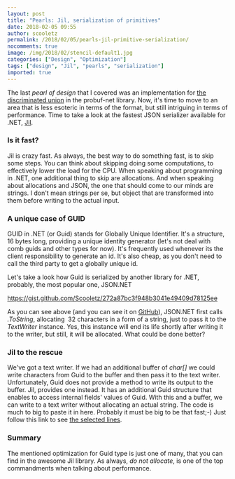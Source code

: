 ```yaml
---
layout: post
title: "Pearls: Jil, serialization of primitives"
date: 2018-02-05 09:55
author: scooletz
permalink: /2018/02/05/pearls-jil-primitive-serialization/
nocomments: true
image: /img/2018/02/stencil-default1.jpg
categories: ["Design", "Optimization"]
tags: ["design", "Jil", "pearls", "serialization"]
imported: true
---
```


The last *pearl* *of design* that I covered was an implementation for [the discriminated union](http://blog.scooletz.com/2018/01/25/pearls-the-protobufs-discriminated-union/) in the probuf-net library. Now, it's time to move to an area that is less esoteric in terms of the format, but still intriguing in terms of performance. Time to take a look at the fastest JSON serializer available for .NET, [Jil](https://github.com/kevin-montrose/Jil).

### Is it fast?

Jil is crazy fast. As always, the best way to do something fast, is to skip some steps. You can think about skipping doing some computations, to effectively lower the load for the CPU. When speaking about programming in .NET, one additional thing to skip are allocations. And when speaking about allocations and JSON, the one that should come to our minds are strings. I don't mean strings per se, but object that are transformed into them before writing to the actual input.

### A unique case of GUID

GUID in .NET (or Guid) stands for Globally Unique Identifier. It's a structure, 16 bytes long, providing a unique identity generator (let's not deal with comb guids and other types for now). It's frequently used whenever its the client responsibility to generate an id. It's also cheap, as you don't need to call the third party to get a globally unique id.

Let's take a look how Guid is serialized by another library for .NET, probably, the most popular one, JSON.NET

https://gist.github.com/Scooletz/272a87bc3f948b3041e49409d78125ee

As you can see above (and you can see it on [GitHub](https://github.com/JamesNK/Newtonsoft.Json/blob/master/Src/Newtonsoft.Json/JsonTextWriter.cs#L719-L734)), JSON.NET first calls *.ToString*, allocating  32 characters in a form of a string, just to pass it to the *TextWriter* instance. Yes, this instance will end its life shortly after writing it to the writer, but still, it will be allocated. What could be done better?

### Jil to the rescue

We've got a text writer. If we had an additional buffer of *char[]* we could write characters from Guid to the buffer and then pass it to the text writer. Unfortunately, Guid does not provide a method to write its output to the buffer. Jil, provides one instead. It has an additional Guid structure that enables to access internal fields' values of Guid. With this and a buffer, we can write to a text writer without allocating an actual string. The code is much to big to paste it in here. Probably it must be big to be that fast;-) Just follow this link to see [the selected lines](https://github.com/kevin-montrose/Jil/blob/0631e89ca667bccea353f1e7394663bedf91d9f8/Jil/Serialize/Methods.cs#L48-L220).

### Summary

The mentioned optimization for Guid type is just one of many, that you can find in the awesome Jil library. As always, *do not allocate*, is one of the top commandments when talking about performance.
